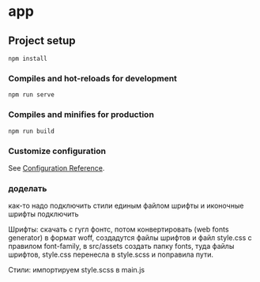 # app

## Project setup
```
npm install
```

### Compiles and hot-reloads for development
```
npm run serve
```

### Compiles and minifies for production
```
npm run build
```

### Customize configuration
See [Configuration Reference](https://cli.vuejs.org/config/).


### доделать
как-то надо подключить стили единым файлом
шрифты и иконочные шрифты подключить

Шрифты:
скачать с гугл фонтс, потом конвертировать (web fonts generator) в формат woff, создадутся файлы шрифтов и файл style.css c правилом font-family, в src/assets создать папку fonts, туда файлы шрифтов, style.css перенесла в style.scss и поправила пути.

Стили: импортируем style.scss в main.js